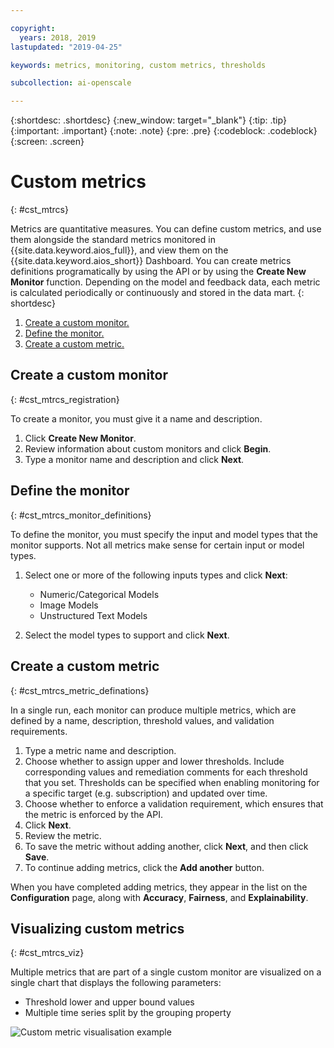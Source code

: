 ```yaml
---

copyright:
  years: 2018, 2019
lastupdated: "2019-04-25"

keywords: metrics, monitoring, custom metrics, thresholds

subcollection: ai-openscale

---
```


{:shortdesc: .shortdesc}
{:new_window: target="_blank"}
{:tip: .tip}
{:important: .important}
{:note: .note}
{:pre: .pre}
{:codeblock: .codeblock}
{:screen: .screen}

# Custom metrics
{: #cst_mtrcs}

Metrics are quantitative measures. You can define custom metrics, and use them alongside the standard metrics monitored in {{site.data.keyword.aios_full}}, and view them on the  {{site.data.keyword.aios_short}} Dashboard. You can create metrics definitions programatically by using the API or by using the **Create New Monitor** function. Depending on the model and feedback data, each metric is calculated periodically or continuously and stored in the data mart.
{: shortdesc}

1. [Create a custom monitor.](#cst_mtrcs_registration)
2. [Define the monitor.](#cst_mtrcs_monitor_definitions)
3. [Create a custom metric.](#cst_mtrcs_metric_definations)

## Create a custom monitor
{: #cst_mtrcs_registration}

To create a monitor, you must give it a name and description.

1. Click **Create New Monitor**. 
2. Review information about custom monitors and click **Begin**.
3. Type a monitor name and description and click **Next**.

## Define the monitor
{: #cst_mtrcs_monitor_definitions}

To define the monitor, you must specify the input and model types that the monitor supports. Not all metrics make sense for certain input or model types.

1. Select one or more of the following inputs types and click **Next**:

	- Numeric/Categorical Models
	- Image Models
	- Unstructured Text Models
	
2. Select the model types to support and click **Next**.

## Create a custom metric
{: #cst_mtrcs_metric_definations}

In a single run, each monitor can produce multiple metrics, which are defined by a name, description, threshold values, and validation requirements.

1. Type a metric name and description.
2. Choose whether to assign upper and lower thresholds. Include corresponding values and remediation comments for each threshold that you set. Thresholds can be specified when enabling monitoring for a specific target (e.g. subscription) and updated over time.
3. Choose whether to enforce a validation requirement, which ensures that the metric is enforced by the API.
4. Click **Next**.
5. Review the metric.
6. To save the metric without adding another, click **Next**, and then click **Save**.
7. To continue adding metrics, click the **Add another** button.

When you have completed adding metrics, they appear in the list on the **Configuration** page, along with **Accuracy**, **Fairness**, and **Explainability**.

## Visualizing custom metrics
{: #cst_mtrcs_viz}

Multiple metrics that are part of a single custom monitor are visualized on a single chart that displays the following parameters:

- Threshold lower and upper bound values
- Multiple time series split by the grouping property

![Custom metric visualisation example](https://ibm.box.com/shared/static/64kfdi6c6lpjjfw3o295hxag2deafibb.png)